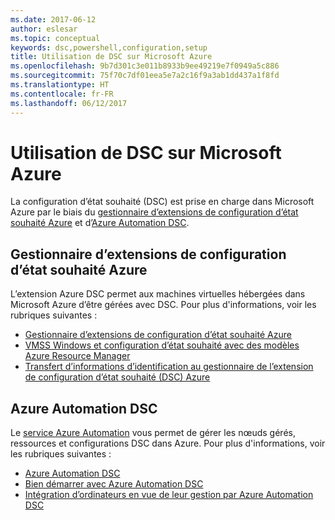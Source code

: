 ```yaml
---
ms.date: 2017-06-12
author: eslesar
ms.topic: conceptual
keywords: dsc,powershell,configuration,setup
title: Utilisation de DSC sur Microsoft Azure
ms.openlocfilehash: 9b7d301c3e011b8933b9ee49219e7f0949a5c886
ms.sourcegitcommit: 75f70c7df01eea5e7a2c16f9a3ab1dd437a1f8fd
ms.translationtype: HT
ms.contentlocale: fr-FR
ms.lasthandoff: 06/12/2017
---
```

<a id="using-dsc-on-microsoft-azure" class="xliff"></a>
# Utilisation de DSC sur Microsoft Azure

La configuration d’état souhaité (DSC) est prise en charge dans Microsoft Azure par le biais du [gestionnaire d’extensions de configuration d’état souhaité Azure](https://docs.microsoft.com/azure/virtual-machines/virtual-machines-windows-extensions-dsc-overview) et d’[Azure Automation DSC](https://docs.microsoft.com/azure/automation/automation-dsc-overview).

<a id="azure-desired-state-configuration-extension-handler" class="xliff"></a>
## Gestionnaire d’extensions de configuration d’état souhaité Azure

L’extension Azure DSC permet aux machines virtuelles hébergées dans Microsoft Azure d’être gérées avec DSC. Pour plus d'informations, voir les rubriques suivantes :

- [Gestionnaire d’extensions de configuration d’état souhaité Azure](https://docs.microsoft.com/azure/virtual-machines/virtual-machines-windows-extensions-dsc-overview)
- [VMSS Windows et configuration d’état souhaité avec des modèles Azure Resource Manager](https://docs.microsoft.com/azure/virtual-machines/virtual-machines-windows-extensions-dsc-template)
- [Transfert d’informations d’identification au gestionnaire de l’extension de configuration d’état souhaité (DSC) Azure](https://docs.microsoft.com/azure/virtual-machines/virtual-machines-windows-extensions-dsc-credentials)

<a id="azure-automation-dsc" class="xliff"></a>
## Azure Automation DSC

Le [service Azure Automation](https://azure.microsoft.com/services/automation/) vous permet de gérer les nœuds gérés, ressources et configurations DSC dans Azure. Pour plus d'informations, voir les rubriques suivantes :

- [Azure Automation DSC](https://docs.microsoft.com/azure/automation/automation-dsc-overview)
- [Bien démarrer avec Azure Automation DSC](https://docs.microsoft.com/azure/automation/automation-dsc-getting-started)
- [Intégration d’ordinateurs en vue de leur gestion par Azure Automation DSC](https://docs.microsoft.com/azure/automation/automation-dsc-onboarding)

